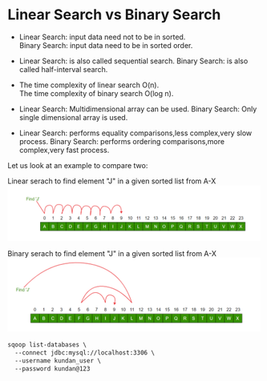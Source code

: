 # Linear Search vs Binary Search

* Linear Search: input data need not to be in sorted.	
Binary Search: input data need to be in sorted order.

* Linear Search: is also called sequential search.
Binary Search: is also called half-interval search.

* The time complexity of linear search O(n). 	
The time complexity of binary search O(log n).

* Linear Search: Multidimensional array can be used.
Binary Search: Only single dimensional array is used.

* Linear Search: performs equality comparisons,less complex,very slow process.
Binary Search: performs ordering comparisons,more complex,very fast process.

Let us look at an example to compare two:

Linear serach to find element "J" in a given sorted list from A-X 
![linearSearch.png](linearSearch.png)


Binary serach to find element "J" in a given sorted list from A-X
![binarysearch.png](binarysearch.png)

```
sqoop list-databases \
  --connect jdbc:mysql://localhost:3306 \
  --username kundan_user \
  --password kundan@123

```